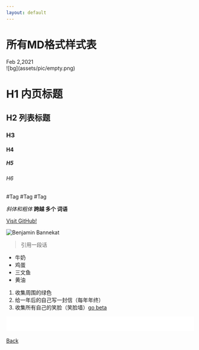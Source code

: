 ```yaml
---
layout: default
---
```



# 所有MD格式样式表
<div class="time">Feb 2,2021</div>
![bg](assets/pic/empty.png)


# H1 内页标题
## H2 列表标题
### H3
#### H4
##### H5
###### H6

#Tag #Tag #Tag

_斜体和粗体_
**跨越 多个 词语**

[Visit GitHub!](www.github.com)

![Benjamin Bannekat](https://octodex.github.com/images/bannekat.png)

> 引用一段话

* 牛奶
* 鸡蛋
 * 三文鱼
* 黄油

1. 收集周围的绿色
2. 给一年后的自己写一封信（每年年终）
3. 收集所有自己的笑脸（笑脸墙）[go beta](smilewall)

![bg](assets/pic/empty.png)

[Back](./)